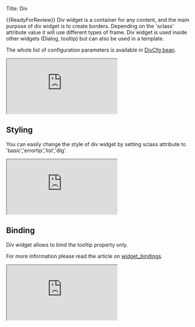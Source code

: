 Title: Div


{{ReadyForReview}}
Div widget is a container for any content, and the main purpose of div widget is to create borders. Depending on the 'sclass' attribute value it will use different types of frame. Div widget is used inside other widgets (Dialog, tooltip) but can also be used in a template. 

<script src='http://snippets.ariatemplates.com/snippets/github.com/ariatemplates/documentation-code/%VERSION%/snippets/widgets/div/Snippet.tpl?tag=wgtDivAction&lang=at&outdent=true' defer></script>

The whole list of configuration parameters is available in [DivCfg bean](http://ariatemplates.com/api/#aria.widgets.CfgBeans:DivCfg).

<iframe class='samples' src='http://snippets.ariatemplates.com/samples/github.com/ariatemplates/documentation-code/%VERSION%/samples/widgets/div/?skip=1' ></iframe>

## Styling
You can easily change the style of div widget by setting sclass attribute to 'basic','errortip','list','dlg'.

<iframe class='samples' src='http://snippets.ariatemplates.com/samples/github.com/ariatemplates/documentation-code/%VERSION%/samples/widgets/div/styling/?skip=1' ></iframe>

## Binding
Div widget allows to bind the tooltip property only.

For more information please read the article on [widget_bindings](widget_bindings).

<iframe class='samples' src='http://snippets.ariatemplates.com/samples/github.com/ariatemplates/documentation-code/%VERSION%/samples/widgets/div/binding/?skip=1' ></iframe>